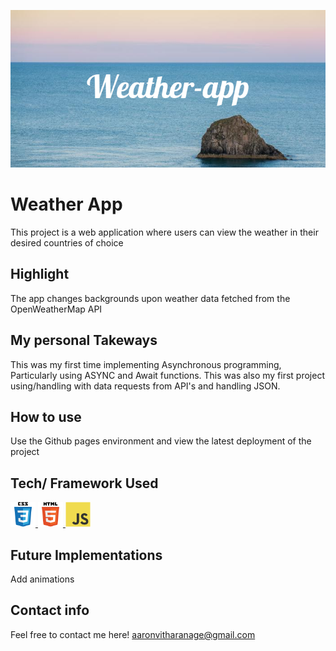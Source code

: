 <p align="center">
  <img  src="Weather-app.png">
</p>


# Weather App

This project is a web application where users can view the weather in their desired countries of choice 

## Highlight

The app changes backgrounds upon weather data fetched from the OpenWeatherMap API

## My personal Takeways
This was my first time implementing Asynchronous programming, Particularly using ASYNC and Await functions. This was also my first project using/handling with data requests from API's and handling JSON.

## How to use

Use the Github pages environment and view the latest deployment of the project 

## Tech/ Framework Used
<p align="left"> 
<a href="https://www.w3schools.com/css/" target="_blank" rel="noreferrer"> <img src="https://raw.githubusercontent.com/devicons/devicon/master/icons/css3/css3-original-wordmark.svg" alt="css3" width="40" height="40"/> </a> 
<a href="https://www.w3.org/html/" target="_blank" rel="noreferrer"> <img src="https://raw.githubusercontent.com/devicons/devicon/master/icons/html5/html5-original-wordmark.svg" alt="html5" width="40" height="40"/> </a>
<a href="https://developer.mozilla.org/en-US/docs/Web/JavaScript" target="_blank" rel="noreferrer"> <img src="https://raw.githubusercontent.com/devicons/devicon/master/icons/javascript/javascript-original.svg" alt="javascript" width="40" height="40"/> </a> 

## Future Implementations
Add animations 

## Contact info
Feel free to contact me here! aaronvitharanage@gmail.com
